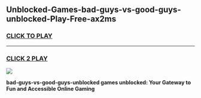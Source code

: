 
## Unblocked-Games-bad-guys-vs-good-guys-unblocked-Play-Free-ax2ms
<h3>
<a href="https://premium76.site?title=bad-guys-vs-good-guys-unblocked&ref=12A">CLICK TO PLAY</a></h3>
<hr>

<h3>
<a href="https://premium76.site?title=bad-guys-vs-good-guys-unblocked&ref=12A">CLICK 2 PLAY</a>
  
</h3>

<a href="https://premium76.site?title=bad-guys-vs-good-guys-unblocked&ref=12A"><img src="https://clearcache.store/games.png"></a>


**bad-guys-vs-good-guys-unblocked games unblocked: Your Gateway to Fun and Accessible Online Gaming**
